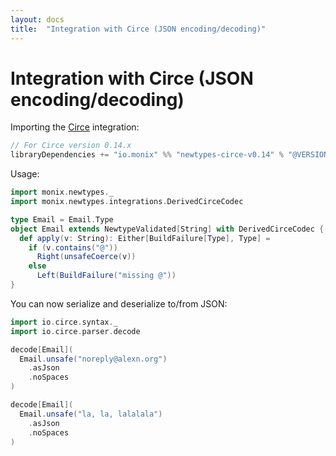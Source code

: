 ```yaml
---
layout: docs
title:  "Integration with Circe (JSON encoding/decoding)"
---
```


# Integration with Circe (JSON encoding/decoding)

Importing the [Circe](https://github.com/circe/circe) integration:

```scala
// For Circe version 0.14.x
libraryDependencies += "io.monix" %% "newtypes-circe-v0.14" % "@VERSION@"
```

Usage:

```scala mdoc:silent
import monix.newtypes._
import monix.newtypes.integrations.DerivedCirceCodec

type Email = Email.Type
object Email extends NewtypeValidated[String] with DerivedCirceCodec {
  def apply(v: String): Either[BuildFailure[Type], Type] =
    if (v.contains("@")) 
      Right(unsafeCoerce(v))
    else 
      Left(BuildFailure("missing @"))
}
```

You can now serialize and deserialize to/from JSON:

```scala mdoc
import io.circe.syntax._
import io.circe.parser.decode

decode[Email](
  Email.unsafe("noreply@alexn.org")
    .asJson
    .noSpaces
)

decode[Email](
  Email.unsafe("la, la, lalalala")
    .asJson
    .noSpaces
)
```
